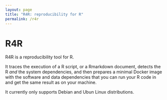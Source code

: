 ```yaml
---
layout: page
title: "R4R: reproducibility for R"
permalink: /r4r
---
```



# R4R

R4R is a reproducibility tool for R. 

It traces the execution of a R script, or a Rmarkdown document, detects the R *and* the system dependencies, and then prepares a minimal Docker image with the software and data dependencies that you can run your R code in and get the same result as on your machine.


It currently only supports Debian and Ubun Linux distributions.
